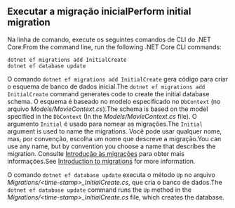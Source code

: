 <a name="cli"></a>
## <a name="perform-initial-migration"></a><span data-ttu-id="e3646-101">Executar a migração inicial</span><span class="sxs-lookup"><span data-stu-id="e3646-101">Perform initial migration</span></span>

<span data-ttu-id="e3646-102">Na linha de comando, execute os seguintes comandos de CLI do .NET Core:</span><span class="sxs-lookup"><span data-stu-id="e3646-102">From the command line, run the following .NET Core CLI commands:</span></span>

```console
dotnet ef migrations add InitialCreate
dotnet ef database update
```

<span data-ttu-id="e3646-103">O comando `dotnet ef migrations add InitialCreate` gera código para criar o esquema de banco de dados inicial.</span><span class="sxs-lookup"><span data-stu-id="e3646-103">The `dotnet ef migrations add InitialCreate` command generates code to create the initial database schema.</span></span> <span data-ttu-id="e3646-104">O esquema é baseado no modelo especificado no `DbContext` (no arquivo *Models/MovieContext.cs*).</span><span class="sxs-lookup"><span data-stu-id="e3646-104">The schema is based on the model specified in the `DbContext` (In the *Models/MovieContext.cs* file).</span></span> <span data-ttu-id="e3646-105">O argumento `Initial` é usado para nomear as migrações.</span><span class="sxs-lookup"><span data-stu-id="e3646-105">The `Initial` argument is used to name the migrations.</span></span> <span data-ttu-id="e3646-106">Você pode usar qualquer nome, mas, por convenção, escolha um nome que descreve a migração.</span><span class="sxs-lookup"><span data-stu-id="e3646-106">You can use any name, but by convention you choose a name that describes the migration.</span></span> <span data-ttu-id="e3646-107">Consulte [Introdução às migrações](xref:data/ef-mvc/migrations#introduction-to-migrations) para obter mais informações.</span><span class="sxs-lookup"><span data-stu-id="e3646-107">See [Introduction to migrations](xref:data/ef-mvc/migrations#introduction-to-migrations) for more information.</span></span>

<span data-ttu-id="e3646-108">O comando `dotnet ef database update` executa o método `Up` no arquivo *Migrations/\<time-stamp>_InitialCreate.cs*, que cria o banco de dados.</span><span class="sxs-lookup"><span data-stu-id="e3646-108">The `dotnet ef database update` command runs the `Up` method in the *Migrations/\<time-stamp>_InitialCreate.cs* file, which creates the database.</span></span>